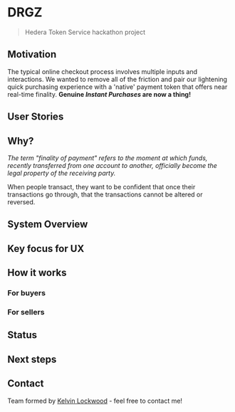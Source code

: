 # DRGZ
> Hedera Token Service hackathon project

## Motivation
The typical online checkout process involves multiple inputs and interactions. We wanted to remove all of the friction and pair our lightening quick purchasing experience with a 'native' payment token that offers near real-time finality. **Genuine _Instant Purchases_ are now a thing!**

## User Stories

## Why?
*The term "finality of payment" refers to the moment at which funds, recently transferred from one account to another, officially become the legal property of the receiving party.*

When people transact, they want to be confident that once their transactions go through, that the transactions cannot be altered or reversed.

## System Overview

## Key focus for UX

## How it works
### For buyers

### For sellers

## Status

## Next steps

## Contact
Team formed by [Kelvin Lockwood](https://twitter.com/kelvinlockwood) - feel free to contact me!
